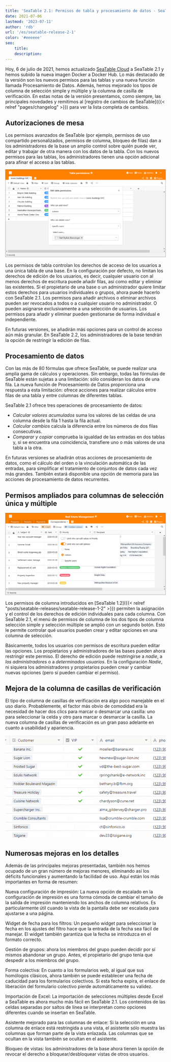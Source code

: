 ```yaml
---
title: 'SeaTable 2.1: Permisos de tabla y procesamiento de datos - SeaTable'
date: 2021-07-06
lastmod: '2023-07-11'
author: 'rdb'
url: '/es/seatable-release-2-1'
color: '#eeeeee'
seo:
    title:
    description:
---
```


Hoy, 6 de julio de 2021, hemos actualizado [SeaTable Cloud](https://cloud.seatable.io) a SeaTable 2.1 y hemos subido la nueva imagen Docker a Docker Hub. Lo más destacado de la versión son los nuevos permisos para las tablas y una nueva función llamada Procesamiento de Datos. Además, hemos mejorado los tipos de columna de selección simple y múltiple y la columna de casilla de verificación. En estas notas de la versión presentamos, como siempre, las principales novedades y remitimos al [registro de cambios de SeaTable]({{< relref "pages/changelog" >}}) para ver la lista completa de cambios.

## Autorizaciones de mesa

Los permisos avanzados de SeaTable (por ejemplo, permisos de uso compartido personalizados, permisos de columna, bloqueo de filas) dan a los administradores de la base un amplio control sobre quién puede ver, editar y trabajar de otra manera con los datos de la tabla. Con los nuevos permisos para las tablas, los administradores tienen una opción adicional para afinar el acceso a las tablas.

![SeaTable 2.1: Permisos de la tabla](TablePermissions.png)

Los permisos de tabla controlan los derechos de acceso de los usuarios a una única tabla de una base. En la configuración por defecto, no limitan los derechos de edición de los usuarios, es decir, cualquier usuario con al menos derechos de escritura puede añadir filas, así como editar y eliminar las existentes. Si el propietario de una base o un administrador quiere limitar estos derechos para usuarios individuales o grupos, ahora puede hacerlo con SeaTable 2.1. Los permisos para añadir archivos o eliminar archivos pueden ser revocados a todos o a cualquier usuario no administrador. O pueden asignarse exclusivamente a una selección de usuarios. Los permisos para añadir y eliminar pueden gestionarse de forma individual e independiente.

En futuras versiones, se añadirán más opciones para un control de acceso aún más granular. En SeaTable 2.2, los administradores de la base tendrán la opción de restringir la edición de filas.

## Procesamiento de datos

Con las más de 80 fórmulas que ofrece SeaTable, se puede realizar una amplia gama de cálculos y operaciones. Sin embargo, todas las fórmulas de SeaTable están sujetas a una limitación: sólo consideran los datos de una fila. La nueva función de Procesamiento de Datos proporciona una respuesta a esta limitación: ofrece acciones para realizar cálculos entre filas de una tabla y entre columnas de diferentes tablas.

SeaTable 2.1 ofrece tres operaciones de procesamiento de datos:

- _Calcular valores acumulados_ suma los valores de las celdas de una columna desde la fila 1 hasta la fila actual.
- _Calcular cambios_ calcula la diferencia entre los números de dos filas consecutivas.
- _Comparar y copiar_ comprueba la igualdad de las entradas en dos tablas y, si se encuentra una coincidencia, transfiere uno o más valores de una tabla a la otra.

En futuras versiones se añadirán otras acciones de procesamiento de datos, como el cálculo del orden o la vinculación automática de las entradas, para simplificar el tratamiento de conjuntos de datos cada vez más grandes. También estará disponible una opción de memoria para las acciones de procesamiento de datos recurrentes.

## Permisos ampliados para columnas de selección única y múltiple

![SeaTable 2.1: Permisos avanzados para columnas de selección simple y múltiple](Advanced-column-permissions.png)

Los permisos de columna introducidos en [SeaTable 1.2]({{< relref "posts/seatable-releases/seatable-release-1-2" >}}) permiten la asignación y el control de los derechos de edición individuales para cada columna. Con SeaTable 2.1, el menú de permisos de columna de los dos tipos de columna selección simple y selección múltiple se amplió con un segundo botón. Esto le permite controlar qué usuarios pueden crear y editar opciones en una columna de selección.

Básicamente, todos los usuarios con permisos de escritura pueden editar las opciones. Los propietarios y administradores de las bases pueden ahora restringir este permiso. El derecho de edición puede restringirse a _nadie_, a _los administradores_ o a _determinados usuarios_. En la configuración _Nadie_, ni siquiera los administradores y propietarios pueden crear y cambiar nuevas opciones (pero sí pueden cambiar el permiso).

## Mejora de la columna de casillas de verificación

El tipo de columna de casillas de verificación era algo poco manejable en el uso diario. Probablemente, el factor más obvio de comodidad era la necesidad de hacer dos clics para marcar o desmarcar una casilla: uno para seleccionar la celda y otro para marcar o desmarcar la casilla. La nueva columna de casillas de verificación es un gran paso adelante en cuanto a usabilidad y apariencia.

![SeaTable 2.1: Mejora de la columna de casillas de verificación](cf832ed6ec4f5a75c69d663818552e94ec9b7cb1.gif)

## Numerosas mejoras en los detalles

Además de las principales mejoras presentadas, también nos hemos ocupado de un gran número de mejoras menores, eliminando así los déficits funcionales y aumentando la facilidad de uso. Aquí están los más importantes en forma de resumen:

Nueva configuración de impresión: La nueva opción de escalado en la configuración de impresión es una forma cómoda de cambiar el tamaño de la salida de impresión manteniendo los anchos de columna relativos. Es particularmente útil cuando la vista de la pantalla debe ser escalada para ajustarse a una página.

Widget de fecha para los filtros: Un pequeño widget para seleccionar la fecha en los ajustes del filtro hace que la entrada de la fecha sea fácil de manejar. El widget también garantiza que la fecha se introduzca en el formato correcto.

Gestión de grupos: ahora los miembros del grupo pueden decidir por sí mismos abandonar un grupo. Antes, el propietario del grupo tenía que despedir a los miembros del grupo.

Forma colectiva: En cuanto a los formularios web, al igual que sus homólogos clásicos, ahora también se puede establecer una fecha de caducidad para los formularios colectivos. Si esta fecha expira, el enlace de liberación del formulario colectivo pierde automáticamente su validez.

Importación de Excel: La importación de selecciones múltiples desde Excel a SeaTable es ahora mucho más fácil en SeaTable 2.1. Los contenidos de las celdas separadas por saltos de línea se interpretan como opciones diferentes cuando se insertan en SeaTable.

Asistente mejorado para las columnas de enlace: Si la selección en una columna de enlace está restringida a una vista, el asistente sólo muestra las columnas que forman parte de la vista enlazada. Las columnas que se ocultan en la vista también se ocultan en el asistente.

Bloqueo de vistas: los administradores de la base ahora tienen la opción de revocar el derecho a bloquear/desbloquear vistas de otros usuarios.
